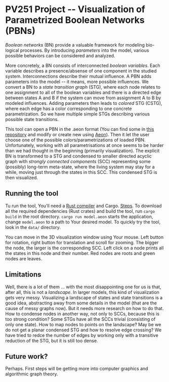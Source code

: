 # PV251 Project -- Visualization of Parametrized Boolean Networks (PBNs)

_Boolean networks_ (BN) provide a valuable framework for modeling bio-logical
processes. By introducing _parameters_ into the model, various possible
behaviors can be considered and analyzed.

More concretely, a BN consists of interconnected _boolean variables_.
Each variable describes a presence/absense of one component in the studied
system. Interconnections describe their mutual influence. A PBN adds
parameters into the model -- it means, more possible influences. We convert
a BN to a _state transition graph_ (STG), where each node relates to one
assignment to all of the boolean variables and there is a directed edge
between states A and B if the system can move from assignment A to B by
modeled influences. Adding parameters then leads to _colored_ STG (CSTG),
where each edge has a color corresponding to one concrete parametrization.
So we have multiple simple STGs describing various possible state transitions.

This tool can open a PBN in the .aeon format (You can find some in
[this repository](https://github.com/sybila/biodivine-boolean-models) and modify
or create new using [Aeon](http://biodivine.fi.muni.cz/aeon/)). Then it let
the user choose one of the possible colors/parametrizations of loaded PBN.
Unfortunately, working with all parametrisations at once seems to be harder
than we had thought in the beginning (primarily visualization). The explicit
BN is transformed to a STG and condensed to smaller directed acyclic graph
with _strongly connected components_ (SCC) representing some (possibly)
long-term meta-state, where the living system may stay for a while, moving
just through the states in this SCC. This condensed STG is then visualized.

## Running the tool

Tu run the tool, You'll need a
[Rust compiler](https://www.rust-lang.org/tools/install) and Cargo.
[Steps](https://doc.rust-lang.org/cargo/getting-started/installation.html).
To download all the required dependencies (Rust crates) and build the tool,
run `cargo build` in the root directory. `cargo run model.aeon` starts the
application, change `model.aeon` to a path to Your desired model. To quickly
try the tool, look in the `data/` directory.

You can move in the 3D visualization window using Your mouse. Left button for
rotation, right button for translation and scroll for zooming. The bigger
the node, the larger is the corresponding SCC. Left click on a node prints
all the states in this node and their number. Red nodes are roots and
green nodes are leaves.

## Limitations
Well, there is a lot of them ... with the most disappointing one for us is that,
after all, this is not a _landscape_. In larger models, this kind of
visualization gets very messy. Visualizing a landscape of states and
state transitions is a good idea, abstracting away from some details
in the model (that are the cause of messy graphs now). But it needs more
research on how to do that. How to condense nodes in another way, not only
to SCCs, because this is too strong condition? Some STGs have all the SCCs
trivial (consisting of only one state). How to map nodes to points on the
landscape? May be we do not get a planar condensed STG and how to resolve
edge crossing? We have tried to redce the number of edges by working only
with a transitive reduction of the STG, but it is still too dense.

## Future work?
Perhaps. First steps will be getting more into computer graphics and
algorithmic graph theory.
